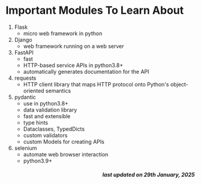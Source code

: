 # Important Modules To Learn About

1. Flask
    - micro web framework in python
1. Django
    - web framework running on a web server
1. FastAPI
    - fast
    - HTTP-based service APIs in python3.8+
    - automatically generates documentation for the API
1. requests
    - HTTP client library that maps HTTP protocol onto Python's object-oriented semantics
1. pydantic
    - use in python3.8+
    - data validation library
    - fast and extensible
    - type hints
    - Dataclasses, TypedDicts
    - custom validators
    - custom Models for creating APIs
1. selenium
    - automate web browser interaction
    - python3.9+



<h5 style="text-align: right;">
    <em>last updated on 29th January, 2025</em>
<h6>
